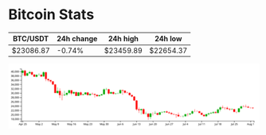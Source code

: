# Bitcoin Stats

BTC/USDT|24h change|24h high|24h low|
|---|---|---|---|
|$23086.87|-0.74%|$23459.89|$22654.37|

<img src="./chart.svg">

